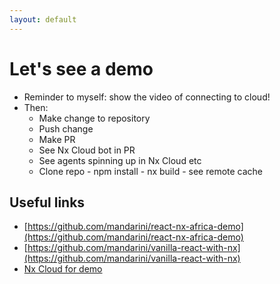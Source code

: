 ```yaml
---
layout: default
---
```


# Let's see a demo

* Reminder to myself: show the video of connecting to cloud!
* Then:
  - Make change to repository
  - Push change
  - Make PR
  - See Nx Cloud bot in PR
  - See agents spinning up in Nx Cloud etc
  - Clone repo - npm install - nx build - see remote cache

## Useful links

- [https://github.com/mandarini/react-nx-africa-demo](https://github.com/mandarini/react-nx-africa-demo) 
- [https://github.com/mandarini/vanilla-react-with-nx](https://github.com/mandarini/vanilla-react-with-nx)
- [Nx Cloud for demo](https://staging.nx.app/cipes/67a366b41eb1c50e9eccc8d4?runGroup=13158377624-1-linux)
